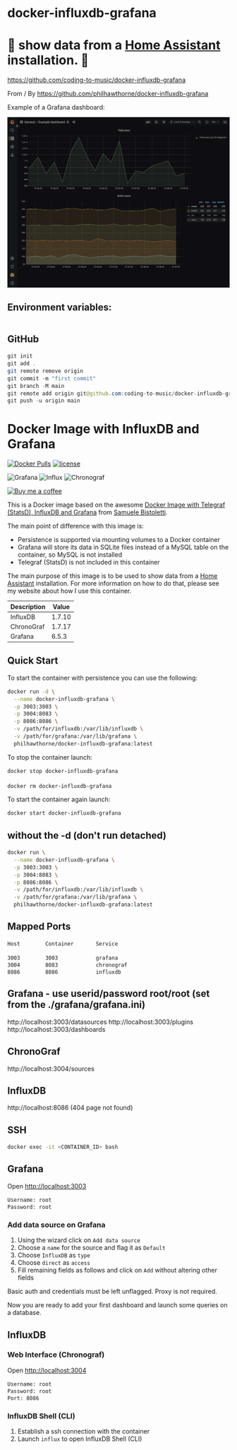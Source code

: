 # docker-influxdb-grafana

# 🚀 show data from a [Home Assistant](https://home-assistant.io) installation. 🚀

https://github.com/coding-to-music/docker-influxdb-grafana

From / By https://github.com/philhawthorne/docker-influxdb-grafana

Example of a Grafana dashboard:

![Grafana screenshot](https://github.com/coding-to-music/grafana-prometheus-node-js-example/blob/main/images/example-dashboard.png?raw=true)

## Environment variables:

```java

```

## GitHub

```java
git init
git add .
git remote remove origin
git commit -m "first commit"
git branch -M main
git remote add origin git@github.com:coding-to-music/docker-influxdb-grafana.git
git push -u origin main
```

# Docker Image with InfluxDB and Grafana

[![Docker Pulls](https://img.shields.io/docker/pulls/philhawthorne/docker-influxdb-grafana.svg)](https://dockerhub.com/philhawthorne/docker-influxdb-grafana) [![license](https://img.shields.io/github/license/philhawthorne/docker-influxdb-grafana.svg)](https://dockerhub.com/philhawthorne/docker-influxdb-grafana)

![Grafana][grafana-version] ![Influx][influx-version] ![Chronograf][chronograf-version]

[![Buy me a coffee][buymeacoffee-icon]][buymeacoffee]

This is a Docker image based on the awesome [Docker Image with Telegraf (StatsD), InfluxDB and Grafana](https://github.com/samuelebistoletti/docker-statsd-influxdb-grafana) from [Samuele Bistoletti](https://github.com/samuelebistoletti).

The main point of difference with this image is:

- Persistence is supported via mounting volumes to a Docker container
- Grafana will store its data in SQLite files instead of a MySQL table on the container, so MySQL is not installed
- Telegraf (StatsD) is not included in this container

The main purpose of this image is to be used to show data from a [Home Assistant](https://home-assistant.io) installation. For more information on how to do that, please see my website about how I use this container.

| Description | Value  |
| ----------- | ------ |
| InfluxDB    | 1.7.10 |
| ChronoGraf  | 1.7.17 |
| Grafana     | 6.5.3  |

## Quick Start

To start the container with persistence you can use the following:

```sh
docker run -d \
  --name docker-influxdb-grafana \
  -p 3003:3003 \
  -p 3004:8083 \
  -p 8086:8086 \
  -v /path/for/influxdb:/var/lib/influxdb \
  -v /path/for/grafana:/var/lib/grafana \
  philhawthorne/docker-influxdb-grafana:latest
```

To stop the container launch:

```sh
docker stop docker-influxdb-grafana

docker rm docker-influxdb-grafana
```

To start the container again launch:

```sh
docker start docker-influxdb-grafana
```

## without the -d (don't run detached)

```sh
docker run \
  --name docker-influxdb-grafana \
  -p 3003:3003 \
  -p 3004:8083 \
  -p 8086:8086 \
  -v /path/for/influxdb:/var/lib/influxdb \
  -v /path/for/grafana:/var/lib/grafana \
  philhawthorne/docker-influxdb-grafana:latest
```

## Mapped Ports

```
Host		Container		Service

3003		3003			grafana
3004		8083			chronograf
8086		8086			influxdb
```

## Grafana - use userid/password root/root (set from the ./grafana/grafana.ini)

http://localhost:3003/datasources
http://localhost:3003/plugins
http://localhost:3003/dashboards

## ChronoGraf

http://localhost:3004/sources

## InfluxDB

http://localhost:8086 (404 page not found)

## SSH

```sh
docker exec -it <CONTAINER_ID> bash
```

## Grafana

Open <http://localhost:3003>

```
Username: root
Password: root
```

### Add data source on Grafana

1. Using the wizard click on `Add data source`
2. Choose a `name` for the source and flag it as `Default`
3. Choose `InfluxDB` as `type`
4. Choose `direct` as `access`
5. Fill remaining fields as follows and click on `Add` without altering other fields

Basic auth and credentials must be left unflagged. Proxy is not required.

Now you are ready to add your first dashboard and launch some queries on a database.

## InfluxDB

### Web Interface (Chronograf)

Open <http://localhost:3004>

```
Username: root
Password: root
Port: 8086
```

### InfluxDB Shell (CLI)

1. Establish a ssh connection with the container
2. Launch `influx` to open InfluxDB Shell (CLI)

[buymeacoffee-icon]: https://www.buymeacoffee.com/assets/img/guidelines/download-assets-sm-2.svg
[buymeacoffee]: https://www.buymeacoffee.com/philhawthorne
[grafana-version]: https://img.shields.io/badge/Grafana-6.5.3-brightgreen
[influx-version]: https://img.shields.io/badge/Influx-1.7.10-brightgreen
[chronograf-version]: https://img.shields.io/badge/Chronograf-1.7.17-brightgreen
